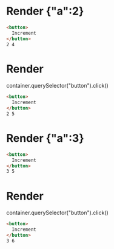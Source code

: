# Render {"a":2}
```html
<button>
  Increment
</button>
2 4
```


# Render 
container.querySelector("button").click()

```html
<button>
  Increment
</button>
2 5
```


# Render {"a":3}
```html
<button>
  Increment
</button>
3 5
```


# Render 
container.querySelector("button").click()

```html
<button>
  Increment
</button>
3 6
```